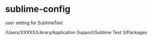 # sublime-config
user setting for SublimeText

/Users/XXXXX/Library/Application Support/Sublime Text 3/Packages